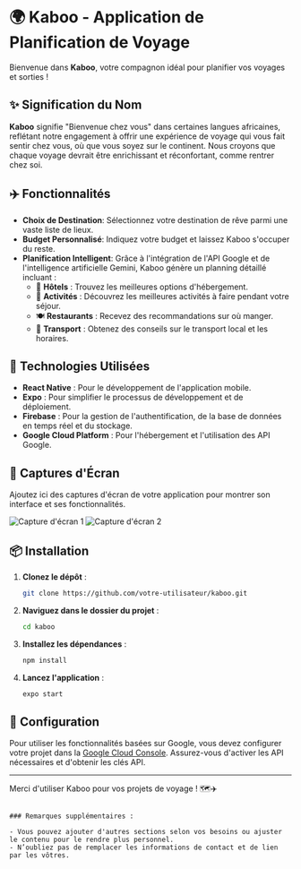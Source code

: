 # 🌍 Kaboo - Application de Planification de Voyage

Bienvenue dans **Kaboo**, votre compagnon idéal pour planifier vos voyages et sorties ! 

## ✨ Signification du Nom

**Kaboo** signifie "Bienvenue chez vous" dans certaines langues africaines, reflétant notre engagement à offrir une expérience de voyage qui vous fait sentir chez vous, où que vous soyez sur le continent. Nous croyons que chaque voyage devrait être enrichissant et réconfortant, comme rentrer chez soi.

## ✈️ Fonctionnalités

- **Choix de Destination**: Sélectionnez votre destination de rêve parmi une vaste liste de lieux.
- **Budget Personnalisé**: Indiquez votre budget et laissez Kaboo s'occuper du reste.
- **Planification Intelligent**: Grâce à l'intégration de l'API Google et de l'intelligence artificielle Gemini, Kaboo génère un planning détaillé incluant :
  - 🏨 **Hôtels** : Trouvez les meilleures options d'hébergement.
  - 🎉 **Activités** : Découvrez les meilleures activités à faire pendant votre séjour.
  - 🍽️ **Restaurants** : Recevez des recommandations sur où manger.
  - 🚗 **Transport** : Obtenez des conseils sur le transport local et les horaires.
  
## 🚀 Technologies Utilisées

- **React Native** : Pour le développement de l'application mobile.
- **Expo** : Pour simplifier le processus de développement et de déploiement.
- **Firebase** : Pour la gestion de l'authentification, de la base de données en temps réel et du stockage.
- **Google Cloud Platform** : Pour l'hébergement et l'utilisation des API Google.

## 📸 Captures d'Écran

Ajoutez ici des captures d'écran de votre application pour montrer son interface et ses fonctionnalités.

![Capture d'écran 1](./captures/ecran1.png)
![Capture d'écran 2](./captures/ecran2.png)

## 📦 Installation

1. **Clonez le dépôt** :
   ```bash
   git clone https://github.com/votre-utilisateur/kaboo.git
   ```
   
2. **Naviguez dans le dossier du projet** :
   ```bash
   cd kaboo
   ```

3. **Installez les dépendances** :
   ```bash
   npm install
   ```

4. **Lancez l'application** :
   ```bash
   expo start
   ```

## 🔑 Configuration

Pour utiliser les fonctionnalités basées sur Google, vous devez configurer votre projet dans la [Google Cloud Console](https://console.cloud.google.com/). Assurez-vous d'activer les API nécessaires et d'obtenir les clés API.

---

Merci d'utiliser Kaboo pour vos projets de voyage ! 🗺️✈️
```

### Remarques supplémentaires :

- Vous pouvez ajouter d'autres sections selon vos besoins ou ajuster le contenu pour le rendre plus personnel.
- N’oubliez pas de remplacer les informations de contact et de lien par les vôtres.